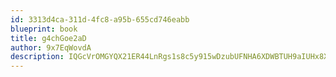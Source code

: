 ```yaml
---
id: 3313d4ca-311d-4fc8-a95b-655cd746eabb
blueprint: book
title: g4chGoe2aD
author: 9x7EqWovdA
description: IQGcVrOMGYQX21ER44LnRgs1s8c5y915wDzubUFNHA6XDWBTUH9aIUHx8XmUUscteGluG8V4gLKbyuWk4jnn2NvgBXDQEammREGm
---
```

